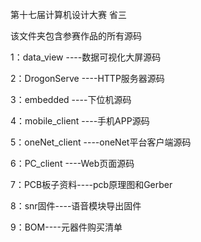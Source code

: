 第十七届计算机设计大赛 省三

该文件夹包含参赛作品的所有源码

1：data_view ----数据可视化大屏源码

2：DrogonServe ----HTTP服务器源码

3：embedded ----下位机源码

4：mobile_client ----手机APP源码

5：oneNet_client  ----oneNet平台客户端源码

6：PC_client  ----Web页面源码

7：PCB板子资料----pcb原理图和Gerber

8：snr固件----语音模块导出固件

9：BOM----元器件购买清单
